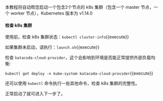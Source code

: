 本教程将自动帮您启动一个包含2个节点的 k8s 集群（包含一个 master 节点，一个 worker 节点），Kubernetes 版本为 v1.14.0

#### 检查 k8s 集群

使用前，检查 k8s 集群状态：`kubectl cluster-info`{{execute}}

如果集群未启动，请执行：`launch.sh`{{execute}}

检查 `katacoda-cloud-provider`，这个会影响到环境是否能正常提供外部负载均衡:

`kubectl get deploy -n kube-system katacoda-cloud-provider`{{execute}}

还可以使用 `kubectl` 命令执行一些其他命令，检查 k8s 集群的完整性。

正常启动了就可进入下一步了。

